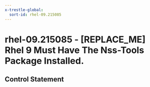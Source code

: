 ```yaml
---
x-trestle-global:
  sort-id: rhel-09.215085
---
```


# rhel-09.215085 - \[REPLACE_ME\] Rhel 9 Must Have The Nss-Tools Package Installed.

## Control Statement
